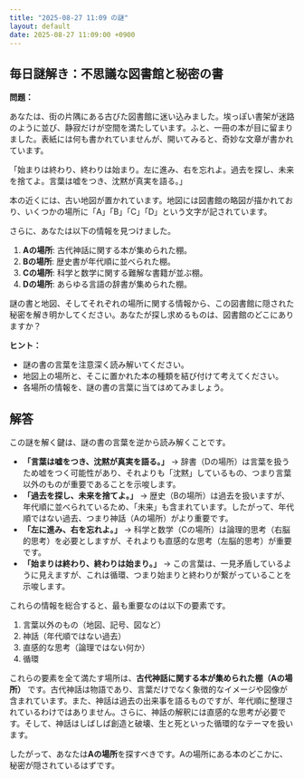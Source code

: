 ```yaml
---
title: "2025-08-27 11:09 の謎"
layout: default
date: 2025-08-27 11:09:00 +0900
---
```

## 毎日謎解き：不思議な図書館と秘密の書

**問題：**

あなたは、街の片隅にある古びた図書館に迷い込みました。埃っぽい書架が迷路のように並び、静寂だけが空間を満たしています。ふと、一冊の本が目に留まりました。表紙には何も書かれていませんが、開いてみると、奇妙な文章が書かれています。

「始まりは終わり、終わりは始まり。左に進み、右を忘れよ。過去を探し、未来を捨てよ。言葉は嘘をつき、沈黙が真実を語る。」

本の近くには、古い地図が置かれています。地図には図書館の略図が描かれており、いくつかの場所に「A」「B」「C」「D」という文字が記されています。

さらに、あなたは以下の情報を見つけました。

1.  **Aの場所**: 古代神話に関する本が集められた棚。
2.  **Bの場所**: 歴史書が年代順に並べられた棚。
3.  **Cの場所**: 科学と数学に関する難解な書籍が並ぶ棚。
4.  **Dの場所**: あらゆる言語の辞書が集められた棚。

謎の書と地図、そしてそれぞれの場所に関する情報から、この図書館に隠された秘密を解き明かしてください。あなたが探し求めるものは、図書館のどこにありますか？

**ヒント：**

*   謎の書の言葉を注意深く読み解いてください。
*   地図上の場所と、そこに置かれた本の種類を結び付けて考えてください。
*   各場所の情報を、謎の書の言葉に当てはめてみましょう。

## 解答

この謎を解く鍵は、謎の書の言葉を逆から読み解くことです。

*   **「言葉は嘘をつき、沈黙が真実を語る。」** → 辞書（Dの場所）は言葉を扱うため嘘をつく可能性があり、それよりも「沈黙」しているもの、つまり言葉以外のものが重要であることを示唆します。
*   **「過去を探し、未来を捨てよ。」** → 歴史（Bの場所）は過去を扱いますが、年代順に並べられているため、「未来」も含まれています。したがって、年代順ではない過去、つまり神話（Aの場所）がより重要です。
*   **「左に進み、右を忘れよ。」** → 科学と数学（Cの場所）は論理的思考（右脳的思考）を必要としますが、それよりも直感的な思考（左脳的思考）が重要です。
*   **「始まりは終わり、終わりは始まり。」** → この言葉は、一見矛盾しているように見えますが、これは循環、つまり始まりと終わりが繋がっていることを示唆します。

これらの情報を総合すると、最も重要なのは以下の要素です。

1.  言葉以外のもの（地図、記号、図など）
2.  神話（年代順ではない過去）
3.  直感的な思考（論理ではない何か）
4.  循環

これらの要素を全て満たす場所は、**古代神話に関する本が集められた棚（Aの場所）** です。古代神話は物語であり、言葉だけでなく象徴的なイメージや図像が含まれています。また、神話は過去の出来事を語るものですが、年代順に整理されているわけではありません。さらに、神話の解釈には直感的な思考が必要です。そして、神話はしばしば創造と破壊、生と死といった循環的なテーマを扱います。

したがって、あなたは**Aの場所**を探すべきです。Aの場所にある本のどこかに、秘密が隠されているはずです。
